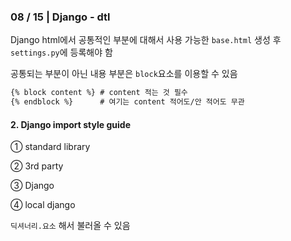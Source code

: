 ### 08 / 15 | Django - dtl





Django html에서 공통적인 부분에 대해서 사용 가능한 `base.html` 생성 후 `settings.py`에 등록해야 함

공통되는 부분이 아닌 내용 부분은 `block`요소를 이용할 수 있음

```html
{% block content %}	# content 적는 것 필수
{% endblock %}		# 여기는 content 적어도/안 적어도 무관
```



#### 2. Django import style guide

① standard library

② 3rd party

③ Django

④ local django



`딕셔너리.요소` 해서 불러올 수 있음



